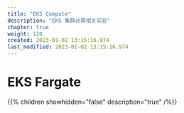 ```yaml
---
title: "EKS Compute"
description: "EKS 集群计算相关实验"
chapter: true
weight: 120
created: 2023-01-02 13:15:16.974
last_modified: 2023-01-02 13:15:16.974
---
```


# EKS Fargate

{{% children showhidden="false" description="true" /%}}

